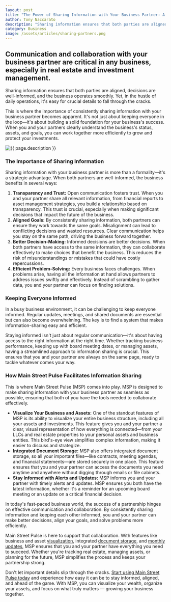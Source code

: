 ```yaml
---
layout: post
title: "The Power of Sharing Information with Your Business Partner: A Path to Success"
author: Tony Naccarato
description: "Sharing information ensures that both parties are aligned, decisions are well-informed, and the business operates smoothly."
category: Business
image: /assets/articles/sharing-partners.png
---
```

<h2>Communication and collaboration with your business partner are critical in any business, especially in real estate and investment management.</h2> 

Sharing information ensures that both parties are aligned, decisions are well-informed, and the business operates smoothly. Yet, in the hustle of daily operations, it's easy for crucial details to fall through the cracks. 

This is where the importance of consistently sharing information with your business partner becomes apparent. It's not just about keeping everyone in the loop—it's about building a solid foundation for your business's success. When you and your partners clearly understand the business's status, assets, and goals, you can work together more efficiently to grow and protect your investments.
<p><img src="{{ page.image }}" alt="{{ page.description }}" class="img-fluid"></p>
<h3>The Importance of Sharing Information</h3>

Sharing information with your business partner is more than a formality—it's a strategic advantage. When both partners are well-informed, the business benefits in several ways:

<ol>
  <li>
  <strong>Transparency and Trust:</strong> Open communication fosters trust. When you and your partner share all relevant information, from financial reports to asset management strategies, you build a relationship based on transparency. This trust is crucial, especially when making significant decisions that impact the future of the business.
  </li>
  <li>
  <strong>Aligned Goals:</strong> By consistently sharing information, both partners can ensure they work towards the same goals. Misalignment can lead to conflicting decisions and wasted resources. Clear communication helps you stay on the same path, driving the business forward together.
  
  </li>
  <li>
  <strong>Better Decision-Making:</strong> Informed decisions are better decisions. When both partners have access to the same information, they can collaborate effectively to make choices that benefit the business. This reduces the risk of misunderstandings or mistakes that could have costly repercussions.
  
  </li>
  <li>
  <strong>Efficient Problem-Solving:</strong> Every business faces challenges. When problems arise, having all the information at hand allows partners to address issues swiftly and effectively. Instead of scrambling to gather data, you and your partner can focus on finding solutions.
  
  </li>
</ol>
<h3>Keeping Everyone Informed</h3>

In a busy business environment, it can be challenging to keep everyone informed. Regular updates, meetings, and shared documents are essential but can also become overwhelming. The key is to find a system that makes information-sharing easy and efficient.

Staying informed isn't just about regular communication—it's about having access to the right information at the right time. Whether tracking business performance, keeping up with board meeting dates, or managing assets, having a streamlined approach to information sharing is crucial. This ensures that you and your partner are always on the same page, ready to tackle whatever comes your way.

<h3>How Main Street Pulse Facilitates Information Sharing</h3>

This is where Main Street Pulse (MSP) comes into play. MSP is designed to make sharing information with your business partner as seamless as possible, ensuring that both of you have the tools needed to collaborate effectively.

<ul>
  <li>
<strong>Visualize Your Business and Assets:</strong> One of the standout features of MSP is its ability to visualize your entire business structure, including all your assets and investments. This feature gives you and your partner a clear, visual representation of how everything is connected—from your LLCs and real estate properties to your personal assets and business entities. This bird's-eye view simplifies complex information, making it easier to discuss and strategize.
</li>
  <li>
<strong>Integrated Document Storage:</strong> MSP also offers integrated document storage, so all your important files—like contracts, meeting agendas, and financial statements—are stored securely in one place. This feature ensures that you and your partner can access the documents you need anytime and anywhere without digging through emails or file cabinets.
</li>
  <li>
<strong>Stay Informed with Alerts and Updates:</strong> MSP informs you and your partner with timely alerts and updates. MSP ensures you both have the latest information, whether it's a reminder for an upcoming board meeting or an update on a critical financial decision.
</li>
</ul>

In today's fast-paced business world, the success of a partnership hinges on effective communication and collaboration. By consistently sharing information and keeping each other informed, you and your partner can make better decisions, align your goals, and solve problems more efficiently.

Main Street Pulse is here to support that collaboration. With features like business and asset <a href="https://mainstreetpulse.com/visualize/">visualization</a>, integrated <a href="https://mainstreetpulse.com/documents/">document storage</a>, and <a href="https://mainstreetpulse.com/tracking/">monthly updates</a>, MSP ensures that you and your partner have everything you need to succeed. Whether you're tracking real estate, managing assets, or planning for the future, MSP simplifies the process and keeps your partnership strong.

Don't let important details slip through the cracks. <a href="https://app.mainstreetpulse.com/register">Start using Main Street Pulse today</a> and experience how easy it can be to stay informed, aligned, and ahead of the game. With MSP, you can visualize your wealth, organize your assets, and focus on what truly matters &mdash; growing your business together.
